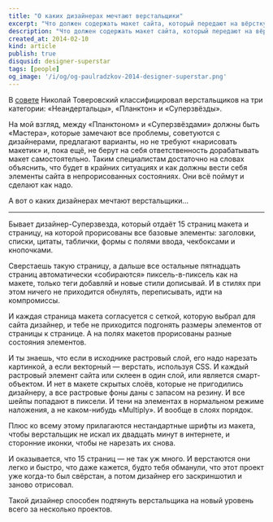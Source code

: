 ```yaml
---
title: "О каких дизайнерах мечтают верстальщики"
excerpt: "Что должен содержать макет сайта, который передают на вёрстку, чтобы верстальщик был счастлив"
description: "Что должен содержать макет сайта, который передают на вёрстку, чтобы верстальщик был счастлив"
created_at: 2014-02-10
kind: article
publish: true
disqusid: designer-superstar
tags: [people]
og_image: '/i/og/og-paulradzkov-2014-designer-superstar.png'
---
```


В [совете](http://artgorbunov.ru/bb/soviet/20140206/) Николай Товеровский классифицировал верстальщиков на три категории: «Неандертальцы», «Планктон» и «Суперзвёзды».

На мой взгляд, между «Планктоном» и «Суперзвёздами» должны быть «Мастера», которые замечают все проблемы, советуются с дизайнерами, предлагают варианты, но не требуют «нарисовать макетик» и, пока ещё, не берут на себя ответственность дорабатывать макет самостоятельно. Таким специалистам достаточно на словах объяснить, что будет в крайних ситуациях и как должны вести себя элементы сайта в непрорисованных состояниях. Они всё поймут и сделают как надо.

А вот о каких дизайнерах мечтают верстальщики…

<!-- cut -->

***

Бывает дизайнер-Суперзвезда, который отдаёт 15 страниц макета и страницу, на которой прорисованы все базовые элементы: заголовки, списки, цитаты, таблички, формы с полями ввода, чекбоксами и кнопочками.

Сверстаешь такую страницу, а дальше все остальные пятнадцать страниц автоматически «собираются» пиксель-в-пиксель как на макете, только теги добавляй и новые стили дописывай. И в стилях при этом ничего не приходится обнулять, переписывать, идти на компромисcы.

И каждая страница макета согласуется с сеткой, которую выбрал для сайта дизайнер, и тебе не приходится подгонять размеры элементов от страницы к странице. А на полях макетов прорисованы разные состояния элементов.

И ты знаешь, что если в исходнике растровый слой, его надо нарезать картинкой, а если векторный — верстать, используя CSS. И каждый растровый элемент сайта или склеен в один слой, или является смарт-объектом. И нет в макете скрытых слоёв, которые не пригодились дизайнеру, а все растровые фоны даны с запасом на резину. И все шейпы попадают в пиксели. И тени на элементах в нормальном режиме наложения, а не каком-нибудь «Multiply». И вообще в слоях порядок.

Плюс ко всему этому прилагаются нестандартные шрифты из макета, чтобы верстальщик не искал их двадцать минут в интернете, и сторонние иконки, чтобы не нарезать их снова.

И оказывается, что 15 страниц — не так уж много. И верстаются они легко и быстро, что даже кажется, будто тебя обманули, что этот проект уже когда-то был свёрстан, а потом дизайнер его заскриншотил и заново отрисовал.

Такой дизайнер способен подтянуть верстальщика на новый уровень всего за несколько проектов.
